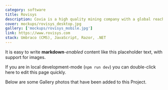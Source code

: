 ```yaml
---
category: software
title: Rovisys
description: Covia is a high quality mining company with a global reach.
cover: mockups/rovisys_desktop.jpg
gallery: ['mockups/rovisys_mobile.jpg']
link: https://www.rovisys.com
stack: Umbraco (CMS), JavaScript, Razor, .NET
---
```


It is easy to write **markdown**-_enabled_ content like this placeholder text, with support for images.

If you are in local development-mode (`npm run dev`) you can double-click here to edit this page quickly.

Below are some Gallery photos that have been added to this Project.

